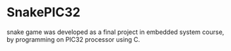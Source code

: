 # SnakePIC32

snake game was developed as a final project in embedded system course, by programming on PIC32 processor using C.
